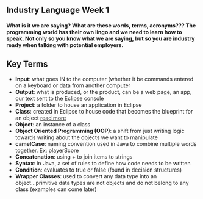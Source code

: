 ## Industry Language Week 1

#### What is it we are saying? What are these words, terms, acronyms??? The programming world has their own lingo and we need to learn how to speak. Not only so you know what we are saying, but so you are industry ready when talking with potential employers.

## Key Terms
- **Input**: what goes IN to the computer (whether it be commands entered on a keyboard or data from another computer
- **Output**: what is produced, or the product, can be a web page, an app, our text sent to the Eclipse console
- **Project**: a folder to house an application in Eclipse
- **Class**: created in Eclipse to house code that becomes the blueprint for an object [read more](http://www.webopedia.com/TERM/I/input.html)
- **Object**: an instance of a class
- **Object Oriented Programming (OOP)**: a shift from just writing logic towards writing about the objects we want to manipulate
- **camelCase**: naming convention used in Java to combine multiple words together. Ex: playerScore
- **Concatenation**: using + to join items to strings
- **Syntax**: in Java, a set of rules to define how code needs to be written
- **Condition**: evaluates to true or false (found in decision structures)
- **Wrapper Classes**: used to convert any data type into an object...primitive data types are not objects and do not belong to any class (examples can come later)





